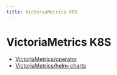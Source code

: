 ```yaml
---
title: VictoriaMetrics K8S
---
```


# VictoriaMetrics K8S

- [VictoriaMetrics/operator](https://github.com/VictoriaMetrics/operator)
- [VictoriaMetrics/helm-charts](https://github.com/VictoriaMetrics/helm-charts)
